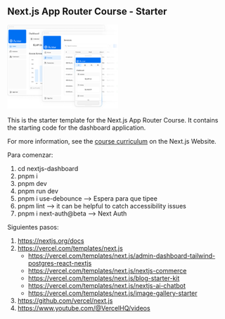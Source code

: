 ## Next.js App Router Course - Starter

<img src="https://github.com/CeciliaBPerdomo/CursoNext.js/blob/master/public/hero-desktop.png" style="width: 50%">

This is the starter template for the Next.js App Router Course. It contains the starting code for the dashboard application.

For more information, see the [course curriculum](https://nextjs.org/learn) on the Next.js Website.

Para comenzar: 
1. cd nextjs-dashboard
2. pnpm i
3. pnpm dev
4. pnpm run dev
5. pnpm i use-debounce --> Espera para que tipee
6. pnpm lint --> it can be helpful to catch accessibility issues 
7. pnpm i next-auth@beta --> Next Auth

Siguientes pasos:
1. https://nextjs.org/docs
2. https://vercel.com/templates/next.js
    - https://vercel.com/templates/next.js/admin-dashboard-tailwind-postgres-react-nextjs
    - https://vercel.com/templates/next.js/nextjs-commerce
    - https://vercel.com/templates/next.js/blog-starter-kit
    - https://vercel.com/templates/next.js/nextjs-ai-chatbot
    - https://vercel.com/templates/next.js/image-gallery-starter
3. https://github.com/vercel/next.js
4. https://www.youtube.com/@VercelHQ/videos
